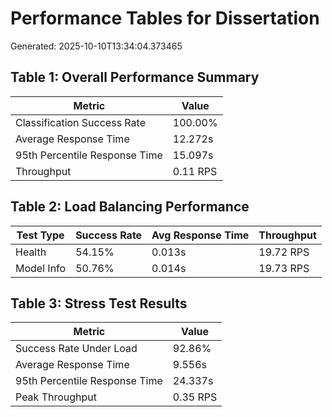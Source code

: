 # Performance Tables for Dissertation

Generated: 2025-10-10T13:34:04.373465

## Table 1: Overall Performance Summary

| Metric | Value |
|--------|-------|
| Classification Success Rate | 100.00% |
| Average Response Time | 12.272s |
| 95th Percentile Response Time | 15.097s |
| Throughput | 0.11 RPS |

## Table 2: Load Balancing Performance

| Test Type | Success Rate | Avg Response Time | Throughput |
|-----------|--------------|------------------|------------|
| Health | 54.15% | 0.013s | 19.72 RPS |
| Model Info | 50.76% | 0.014s | 19.73 RPS |

## Table 3: Stress Test Results

| Metric | Value |
|--------|-------|
| Success Rate Under Load | 92.86% |
| Average Response Time | 9.556s |
| 95th Percentile Response Time | 24.337s |
| Peak Throughput | 0.35 RPS |
